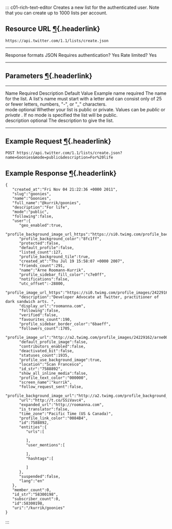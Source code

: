 <div>

::: c01-rich-text-editor
Creates a new list for the authenticated user. Note that you can create
up to 1000 lists per account.

## Resource URL [¶](#resource-url){.headerlink}

` https://api.twitter.com/1.1/lists/create.json `

  -------------------------- ------
  Response formats           JSON
  Requires authentication?   Yes
  Rate limited?              Yes
  -------------------------- ------

## Parameters [¶](#parameters){.headerlink}

  ------------- ---------- --------------------------------------------------------------------------------------------------------------------------------------------------- --------------- ---------
  Name          Required   Description                                                                                                                                         Default Value   Example
  name          required   The name for the list. A list\'s name must start with a letter and can consist only of 25 or fewer letters, numbers, \"-\", or \"\_\" characters.                   
  mode          optional   Whether your list is public or private. Values can be *public* or *private* . If no mode is specified the list will be public.                                      
  description   optional   The description to give the list.                                                                                                                                   
  ------------- ---------- --------------------------------------------------------------------------------------------------------------------------------------------------- --------------- ---------

## Example Request [¶](#example-request){.headerlink}

` POST https://api.twitter.com/1.1/lists/create.json?name=Goonies&mode=public&description=For%20life `

## Example Response [¶](#example-response){.headerlink}

    {
       "created_at":"Fri Nov 04 21:22:36 +0000 2011",
       "slug":"goonies",
       "name":"Goonies",
       "full_name":"@kurrik/goonies",
       "description":"For life",
       "mode":"public",
       "following":false,
       "user":{
          "geo_enabled":true,
          "profile_background_image_url_https":"https://si0.twimg.com/profile_background_images/342542280/background7.png",
          "profile_background_color":"8fc1ff",
          "protected":false,
          "default_profile":false,
          "listed_count":127,
          "profile_background_tile":true,
          "created_at":"Thu Jul 19 15:58:07 +0000 2007",
          "friends_count":291,
          "name":"Arne Roomann-Kurrik",
          "profile_sidebar_fill_color":"c7e0ff",
          "notifications":false,
          "utc_offset":-28800,
          "profile_image_url_https":"https://si0.twimg.com/profile_images/24229162/arne001_normal.jpg",
          "description":"Developer Advocate at Twitter, practitioner of dark sandwich arts. ",
          "display_url":"roomanna.com",
          "following":false,
          "verified":false,
          "favourites_count":190,
          "profile_sidebar_border_color":"6baeff",
          "followers_count":1705,
          "profile_image_url":"http://a2.twimg.com/profile_images/24229162/arne001_normal.jpg",
          "default_profile_image":false,
          "contributors_enabled":false,
          "deactivated_bit":false,
          "statuses_count":1935,
          "profile_use_background_image":true,
          "location":"Scan Francesco",
          "id_str":"7588892",
          "show_all_inline_media":false,
          "profile_text_color":"000000",
          "screen_name":"kurrik",
          "follow_request_sent":false,
          "profile_background_image_url":"http://a2.twimg.com/profile_background_images/342542280/background7.png",
          "url":"http://t.co/SSiVavc4",
          "expanded_url":"http://roomanna.com",
          "is_translator":false,
          "time_zone":"Pacific Time (US & Canada)",
          "profile_link_color":"0084B4",
          "id":7588892,
          "entities":{
             "urls":[

             ],
             "user_mentions":[

             ],
             "hashtags":[

             ]
          },
          "suspended":false,
          "lang":"en"
       },
       "member_count":0,
       "id_str":"58300198",
       "subscriber_count":0,
       "id":58300198,
       "uri":"/kurrik/goonies"
    }
:::

</div>
